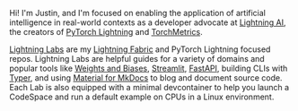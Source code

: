 Hi! I'm Justin, and I'm focused on enabling the application of artificial intelligence in real-world contexts as a developer advocate at [Lightning AI](https://github.com/Lightning-AI), the creators of [PyTorch Lightning](https://lightning.ai/docs/pytorch/stable/) and [TorchMetrics](https://lightning.ai/docs/torchmetrics/stable/).

[Lightning Labs](https://github.com/stars/JustinGoheen/lists/lightning-labs) are my [Lightning Fabric](https://lightning.ai/docs/fabric/stable/) and PyTorch Lightning focused repos. Lightning Labs are helpful guides for a variety of domains and popular tools like [Weights and Biases](https://wandb.ai/site), [Streamlit](https://streamlit.io), [FastAPI](https://fastapi.tiangolo.com), building CLIs with [Typer](https://typer.tiangolo.com), and using [Material for MkDocs](https://squidfunk.github.io/mkdocs-material/) to blog and document source code. Each Lab is also equipped with a minimal devcontainer to help you launch a CodeSpace and run a default example on CPUs in a Linux environment. 
